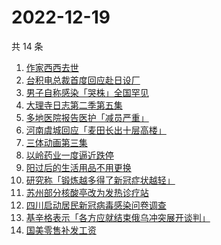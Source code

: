 # 2022-12-19

共 14 条

<!-- BEGIN -->
<!-- 最后更新时间 Mon Dec 19 2022 14:16:39 GMT+0800 (China Standard Time) -->

1. [作家西西去世](https://www.zhihu.com/search?q=作家西西去世)
1. [台积电总裁首度回应赴日设厂](https://www.zhihu.com/search?q=台积电总裁首度回应赴日设厂)
1. [男子自称感染「哭株」全国罕见](https://www.zhihu.com/search?q=男子自称感染「哭株」全国罕见)
1. [大理寺日志第二季第五集](https://www.zhihu.com/search?q=大理寺日志第二季第五集)
1. [多地医院报告医护「减员严重」](https://www.zhihu.com/search?q=多地医院报告医护「减员严重」)
1. [河南虞城回应「麦田长出十层高楼」](https://www.zhihu.com/search?q=河南虞城回应「麦田长出十层高楼」)
1. [三体动画第三集](https://www.zhihu.com/search?q=三体动画第三集)
1. [以岭药业一度逼近跌停](https://www.zhihu.com/search?q=以岭药业一度逼近跌停)
1. [阳过后的生活用品不用更换](https://www.zhihu.com/search?q=阳过后的生活用品不用更换)
1. [研究称「锻炼越多得了新冠症状越轻」](https://www.zhihu.com/search?q=研究称「锻炼越多得了新冠症状越轻」)
1. [苏州部分核酸亭改为发热诊疗站](https://www.zhihu.com/search?q=苏州部分核酸亭改为发热诊疗站)
1. [四川启动居民新冠病毒感染问卷调查](https://www.zhihu.com/search?q=四川启动居民新冠病毒感染问卷调查)
1. [基辛格表示「各方应就结束俄乌冲突展开谈判」](https://www.zhihu.com/search?q=基辛格表示「各方应就结束俄乌冲突展开谈判」)
1. [国美零售补发工资](https://www.zhihu.com/search?q=国美零售补发工资)

<!-- END -->
